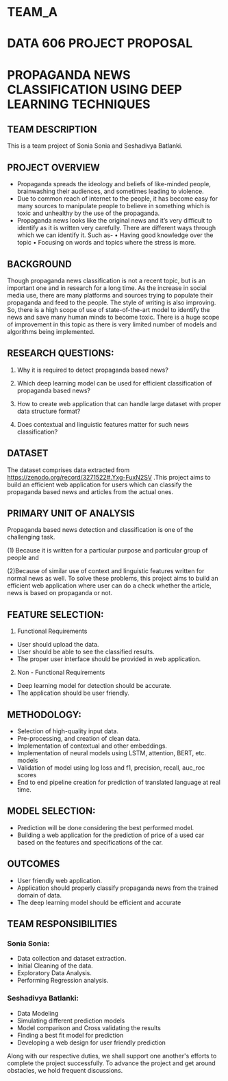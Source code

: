# TEAM_A
# DATA 606 PROJECT PROPOSAL

# PROPAGANDA NEWS CLASSIFICATION USING DEEP LEARNING TECHNIQUES

## TEAM DESCRIPTION

This is a team project of Sonia Sonia and Seshadivya Batlanki.


## PROJECT OVERVIEW

* Propaganda spreads the ideology and beliefs of like-minded people, brainwashing their audiences, and sometimes leading to violence. 
* Due to common reach of internet to the people, it has become easy for many sources to manipulate people to believe in something which is toxic and unhealthy by the use of the propaganda.
* Propaganda news looks like the original news and it’s very difficult to identify as it is written very carefully. There are different ways through which we can identify it. Such as-
•	Having good knowledge over the topic
•	Focusing on words and topics where the stress is more.


## BACKGROUND

Though propaganda news classification is not a recent topic, but is an important one and in research for a long time. As the increase in social media use, there are many platforms and sources trying to populate their propaganda and feed to the people. The style of writing is also improving. So, there is a high scope of use of state-of-the-art model to identify the news and save many human minds to become toxic. There is a huge scope of improvement in this topic as there is very limited number of models and algorithms being implemented.


## RESEARCH QUESTIONS:


1.  Why it is required to detect propaganda based news?

2.	Which deep learning model can be used for efficient classification of propaganda based news?

3.	How to create web application that can handle large dataset with proper data structure format?

4.	Does contextual and linguistic features matter for such news classification?



## DATASET 

The dataset comprises data extracted from https://zenodo.org/record/3271522#.Yxg-FuxN2SV .This project aims to build an efficient web application for users which can classify the propaganda based news and articles from the actual ones.


## PRIMARY UNIT OF ANALYSIS

Propaganda based news detection and classification is one of the challenging task. 

(1) Because it is written for a particular purpose and particular group of people and 

(2)Because of similar use of context and linguistic features written for normal news as well. To solve these problems, this project aims to build an efficient web application where user can do a check whether the article, news is based on propaganda or not.


## FEATURE SELECTION:

1. Functional Requirements

* User should upload the data.
* User should be able to see the classified results.
* The proper user interface should be provided in web application.

2. Non - Functional Requirements

* Deep learning model for detection should be accurate.
* The application should be user friendly.


 ## METHODOLOGY:

* Selection of high-quality input data.
* Pre-processing, and creation of clean data.
* Implementation of contextual and other embeddings.
* Implementation of neural models using LSTM, attention, BERT, etc. models
* Validation of model using log loss and f1, precision, recall, auc_roc scores
* End to end pipeline creation for prediction of translated language at real time.

## MODEL SELECTION: 

* Prediction will be done considering the best performed model.
* Building a web application for the prediction of price of a used car based on the features and specifications of the car.



## OUTCOMES

* User friendly web application.
* Application should properly classify propaganda news from the trained domain of data.
* The deep learning model should be efficient and accurate

## TEAM RESPONSIBILITIES

### Sonia Sonia: 

* Data collection and dataset extraction.
* Initial Cleaning of the data.
* Exploratory Data Analysis.
* Performing Regression analysis.

### Seshadivya Batlanki:

* Data Modeling
* Simulating different prediction models
* Model comparison and Cross validating the results
* Finding a best fit model for prediction
* Developing a web design for user friendly prediction

Along with our respective duties, we shall support one another's efforts to complete the project successfully. To advance the project and get around obstacles, we hold frequent discussions.
